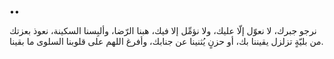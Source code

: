 ••

‏نرجو جبرك، لا نعوّل إلّا عليك، ولا نؤمِّل إلا فيك، هبنا الرّضا، وألبِسنا السكينة، نعوذ بعزتك من بليّةٍ تزلزل يقيننا بك، أو حزنٍ يُثنينا عن جنابك، وأفرغ اللهم على قلوبنا السلوى ما بقينا.